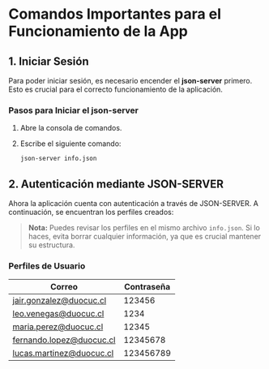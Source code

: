 # Comandos Importantes para el Funcionamiento de la App

## 1. Iniciar Sesión

Para poder iniciar sesión, es necesario encender el **json-server** primero. Esto es crucial para el correcto funcionamiento de la aplicación. 

### Pasos para Iniciar el json-server

1. Abre la consola de comandos.
2. Escribe el siguiente comando:

   ```bash
   json-server info.json
## 2. Autenticación mediante JSON-SERVER

Ahora la aplicación cuenta con autenticación a través de JSON-SERVER. A continuación, se encuentran los perfiles creados:

> **Nota:** Puedes revisar los perfiles en el mismo archivo `info.json`. Si lo haces, evita borrar cualquier información, ya que es crucial mantener su estructura.

### Perfiles de Usuario

| **Correo**                       | **Contraseña** |
|----------------------------------|-----------------|
| jair.gonzalez@duocuc.cl         | 123456          |
| leo.venegas@duocuc.cl           | 1234            |
| maria.perez@duocuc.cl           | 12345           |
| fernando.lopez@duocuc.cl        | 12345678        |
| lucas.martinez@duocuc.cl        | 123456789       |

